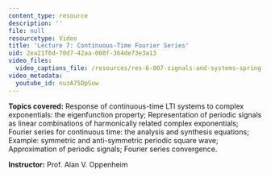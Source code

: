 ```yaml
---
content_type: resource
description: ''
file: null
resourcetype: Video
title: 'Lecture 7: Continuous-Time Fourier Series'
uid: 2ea21f6d-70d7-42aa-008f-364de73e3a13
video_files:
  video_captions_file: /resources/res-6-007-signals-and-systems-spring-2011/video-lectures/lecture-7-continuous-time-fourier-series/nuzA75DpSuw.vtt
video_metadata:
  youtube_id: nuzA75DpSuw
---
```


**Topics covered:** Response of continuous-time LTI systems to complex exponentials: the eigenfunction property; Representation of periodic signals as linear combinations of harmonically related complex exponentials; Fourier series for continuous time: the analysis and synthesis equations; Example: symmetric and anti-symmetric periodic square wave; Approximation of periodic signals; Fourier series convergence.

**Instructor:** Prof. Alan V. Oppenheim